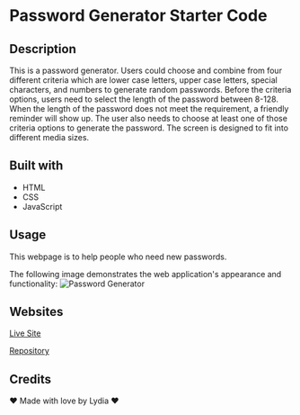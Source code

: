 # Password Generator Starter Code

## Description

This is a password generator. Users could choose and combine from four different criteria which are lower case letters, upper case letters, special characters, and numbers to generate random passwords. Before the criteria options, users need to select the length of the password between 8-128. When the length of the password does not meet the requirement, a friendly reminder will show up. The user also needs to choose at least one of those criteria options to generate the password. The screen is designed to fit into different media sizes.


## Built with

* HTML
* CSS
* JavaScript

## Usage

This webpage is to help people who need new passwords.

The following image demonstrates the web application's appearance and functionality:
<img src="./assets/image/PG.png" alt="Password Generator"/>


## Websites

[Live Site](https://lydiaart.github.io/Password-Generator/) <br />

[Repository](https://github.com/flowingcityloy/Password-Generator)


## Credits

❤️ Made with love by Lydia ❤️

